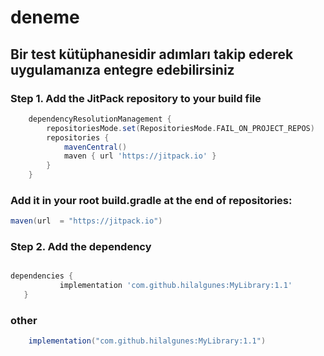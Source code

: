 # deneme #
## Bir test kütüphanesidir adımları takip ederek uygulamanıza entegre edebilirsiniz ##

### Step 1. Add the JitPack repository to your build file ###

```gradle
	dependencyResolutionManagement {
		repositoriesMode.set(RepositoriesMode.FAIL_ON_PROJECT_REPOS)
		repositories {
			mavenCentral()
			maven { url 'https://jitpack.io' }
		}
	}

```
 ### Add it in your root build.gradle at the end of repositories: ###

 ```gradle 
 maven(url  = "https://jitpack.io")
 ```

 ### Step 2. Add the dependency ###

 ```gradle

 dependencies {
	        implementation 'com.github.hilalgunes:MyLibrary:1.1'
	}
 
 ```

 ### other ###
 ```gradle
 	 implementation("com.github.hilalgunes:MyLibrary:1.1")

```
